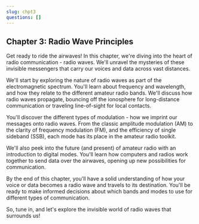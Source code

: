 ```yaml
---
slug: chpt3
questions: []
---
```


## Chapter 3: Radio Wave Principles

Get ready to ride the airwaves! In this chapter, we're diving into the heart of radio communication - radio waves. We'll unravel the mysteries of these invisible messengers that carry our voices and data across vast distances.

We'll start by exploring the nature of radio waves as part of the electromagnetic spectrum. You'll learn about frequency and wavelength, and how they relate to the different amateur radio bands. We'll discuss how radio waves propagate, bouncing off the ionosphere for long-distance communication or traveling line-of-sight for local contacts.

You'll discover the different types of modulation - how we imprint our messages onto radio waves. From the classic amplitude modulation (AM) to the clarity of frequency modulation (FM), and the efficiency of single sideband (SSB), each mode has its place in the amateur radio toolkit.

We'll also peek into the future (and present) of amateur radio with an introduction to digital modes. You'll learn how computers and radios work together to send data over the airwaves, opening up new possibilities for communication.

By the end of this chapter, you'll have a solid understanding of how your voice or data becomes a radio wave and travels to its destination. You'll be ready to make informed decisions about which bands and modes to use for different types of communication.

So, tune in, and let's explore the invisible world of radio waves that surrounds us!
